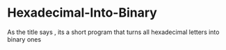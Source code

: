 # Hexadecimal-Into-Binary
As the title says , its a short program that turns all hexadecimal letters into binary ones 
